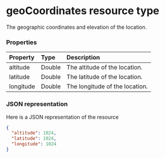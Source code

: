 # geoCoordinates resource type

The geographic coordinates and elevation of the location.


### Properties
| Property	   | Type	|Description|
|:---------------|:--------|:----------|
|altitude|Double|The altitude of the location.|
|latitude|Double|The latitude of the location.|
|longitude|Double|The longitude of the location.|

### JSON representation

Here is a JSON representation of the resource

<!-- {
  "blockType": "resource",
  "optionalProperties": [

  ],
  "@odata.type": "microsoft.graph.geocoordinates"
}-->

```json
{
  "altitude": 1024,
  "latitude": 1024,
  "longitude": 1024
}

```

<!-- uuid: 8fcb5dbc-d5aa-4681-8e31-b001d5168d79
2015-10-25 14:57:30 UTC -->
<!-- {
  "type": "#page.annotation",
  "description": "geoCoordinates resource",
  "keywords": "",
  "section": "documentation",
  "tocPath": ""
}-->